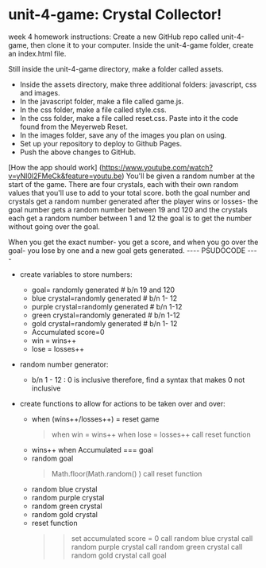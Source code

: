 # unit-4-game: Crystal Collector!
week 4 homework
instructions:
Create a new GitHub repo called unit-4-game, then clone it to your computer.
Inside the unit-4-game folder, create an index.html file.

Still inside the unit-4-game directory, make a folder called assets.
- Inside the assets directory, make three additional folders: javascript, css and images.
- In the javascript folder, make a file called game.js.
- In the css folder, make a file called style.css.
- In the css folder, make a file called reset.css. Paste into it the code found from the Meyerweb Reset.
- In the images folder, save any of the images you plan on using.
- Set up your repository to deploy to Github Pages.
- Push the above changes to GitHub.

[How the app should work] (https://www.youtube.com/watch?v=yNI0l2FMeCk&feature=youtu.be)
You'll be given a random number at the start of the game.
There are four crystals, each with their own random values that you'll use to add to your total score.
both the goal number and crystals get a random number generated after the player wins or losses- the goal number gets a random number between 19 and 120 and the crystals each get a random number between 1 and 12
the goal is to get the number without going over the goal. 

When you get the exact number- you get a score, and when you go over the goal- you lose by one and a new goal gets generated.
----  PSUDOCODE ----
- create variables to store numbers:
    - goal= randomly generated # b/n 19 and 120
    - blue crystal=randomly generated # b/n 1- 12
    - purple crystal=randomly generated # b/n 1-12
    - green crystal=randomly generated # b/n 1-12
    - gold crystal=randomly generated # b/n 1- 12
    - Accumulated score=0
    - win = wins++
    - lose = losses++

- random number generator:
    - b/n 1 - 12 : 0 is inclusive therefore, find a syntax that makes 0 not inclusive
- create functions to allow for actions to be taken over and over:
    - when (wins++/losses++) = reset game
        > when win = wins++
        > when lose = losses++
        > call reset function
    - wins++ when Accumulated === goal
    - random goal 
        > Math.floor(Math.random() )
        > call reset function
    - random blue crystal
    - random purple crystal
    - random green crystal
    - random gold crystal
    - reset function
        >> set accumulated score = 0
        >> call random blue crystal
        >> call random purple crystal
        >> call random green crystal
        >> call random gold crystal
        >> call goal




